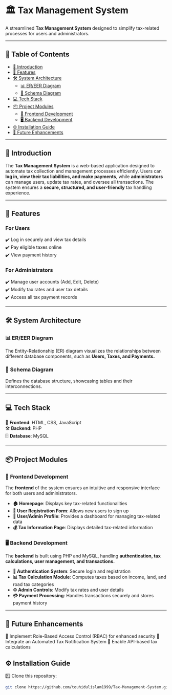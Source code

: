 # 🏛️ Tax Management System

A streamlined **Tax Management System** designed to simplify tax-related processes for users and administrators.

---

## 📖 Table of Contents
- [📌 Introduction](#-introduction)
- [🚀 Features](#-features)
- [🛠️ System Architecture](#-system-architecture)
  - [📊 ER/EER Diagram](#-er-eer-diagram)
  - [📜 Schema Diagram](#-schema-diagram)
- [💻 Tech Stack](#-tech-stack)
- [📦 Project Modules](#-project-modules)
  - [🎨 Frontend Development](#-frontend-development)
  - [🖥️ Backend Development](#-backend-development)
- [⚙️ Installation Guide](#-installation-guide)
- [🔮 Future Enhancements](#-future-enhancements)

---

## 📌 Introduction

The **Tax Management System** is a web-based application designed to automate tax collection and management processes efficiently. Users can **log in, view their tax liabilities, and make payments**, while **administrators** can manage users, update tax rates, and oversee all transactions. The system ensures a **secure, structured, and user-friendly** tax handling experience.

---

## 🚀 Features

### **For Users**
✔️ Log in securely and view tax details  
✔️ Pay eligible taxes online  
✔️ View payment history  

### **For Administrators**
✔️ Manage user accounts (Add, Edit, Delete)  
✔️ Modify tax rates and user tax details  
✔️ Access all tax payment records  

---

## 🛠️ System Architecture

### 📊 **ER/EER Diagram**
The Entity-Relationship (ER) diagram visualizes the relationships between different database components, such as **Users, Taxes, and Payments.**

### 📜 **Schema Diagram**
Defines the database structure, showcasing tables and their interconnections.

---

## 💻 Tech Stack

🚀 **Frontend**: HTML, CSS, JavaScript  
🛠 **Backend**: PHP  
🗄 **Database**: MySQL  

---

## 📦 Project Modules

### 🎨 **Frontend Development**
The **frontend** of the system ensures an intuitive and responsive interface for both users and administrators.
- **🏠 Homepage**: Displays key tax-related functionalities
- **📝 User Registration Form**: Allows new users to sign up
- **👤 User/Admin Profile**: Provides a dashboard for managing tax-related data
- **💰 Tax Information Page**: Displays detailed tax-related information

### 🖥️ **Backend Development**
The **backend** is built using PHP and MySQL, handling **authentication, tax calculations, user management, and transactions.**
- **🔐 Authentication System**: Secure login and registration
- **📊 Tax Calculation Module**: Computes taxes based on income, land, and road tax categories
- **⚙️ Admin Controls**: Modify tax rates and user details
- **💳 Payment Processing**: Handles transactions securely and stores payment history

---
## 🔮 Future Enhancements
🔹 Implement Role-Based Access Control (RBAC) for enhanced security
🔹 Integrate an Automated Tax Notification System
🔹 Enable API-based tax calculations

## ⚙️ Installation Guide

1️⃣ Clone this repository:
   ```bash
   git clone https://github.com/touhidulislam1999/Tax-Management-System.git
